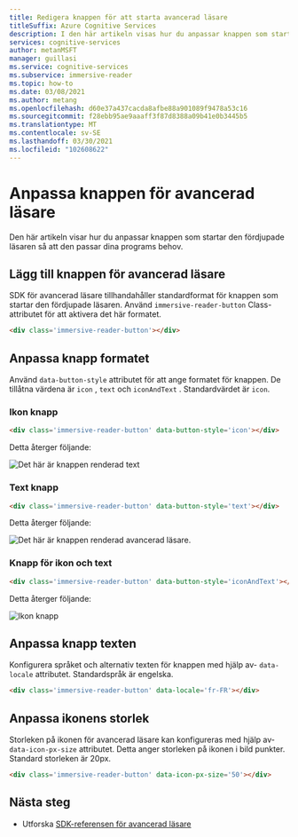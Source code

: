 ```yaml
---
title: Redigera knappen för att starta avancerad läsare
titleSuffix: Azure Cognitive Services
description: I den här artikeln visas hur du anpassar knappen som startar den fördjupade läsaren.
services: cognitive-services
author: metanMSFT
manager: guillasi
ms.service: cognitive-services
ms.subservice: immersive-reader
ms.topic: how-to
ms.date: 03/08/2021
ms.author: metang
ms.openlocfilehash: d60e37a437cacda8afbe88a901089f9478a53c16
ms.sourcegitcommit: f28ebb95ae9aaaff3f87d8388a09b41e0b3445b5
ms.translationtype: MT
ms.contentlocale: sv-SE
ms.lasthandoff: 03/30/2021
ms.locfileid: "102608622"
---
```

# <a name="how-to-customize-the-immersive-reader-button"></a>Anpassa knappen för avancerad läsare

Den här artikeln visar hur du anpassar knappen som startar den fördjupade läsaren så att den passar dina programs behov.

## <a name="add-the-immersive-reader-button"></a>Lägg till knappen för avancerad läsare

SDK för avancerad läsare tillhandahåller standardformat för knappen som startar den fördjupade läsaren. Använd `immersive-reader-button` Class-attributet för att aktivera det här formatet.

```html
<div class='immersive-reader-button'></div>
```

## <a name="customize-the-button-style"></a>Anpassa knapp formatet

Använd `data-button-style` attributet för att ange formatet för knappen. De tillåtna värdena är `icon` , `text` och `iconAndText` . Standardvärdet är `icon`.

### <a name="icon-button"></a>Ikon knapp

```html
<div class='immersive-reader-button' data-button-style='icon'></div>
```

Detta återger följande:

![Det här är knappen renderad text](./media/button-icon.png)

### <a name="text-button"></a>Text knapp

```html
<div class='immersive-reader-button' data-button-style='text'></div>
```

Detta återger följande:

![Det här är knappen renderad avancerad läsare.](./media/button-text.png)

### <a name="icon-and-text-button"></a>Knapp för ikon och text

```html
<div class='immersive-reader-button' data-button-style='iconAndText'></div>
```

Detta återger följande:

![Ikon knapp](./media/button-icon-and-text.png)

## <a name="customize-the-button-text"></a>Anpassa knapp texten

Konfigurera språket och alternativ texten för knappen med hjälp av- `data-locale` attributet. Standardspråk är engelska.

```html
<div class='immersive-reader-button' data-locale='fr-FR'></div>
```

## <a name="customize-the-size-of-the-icon"></a>Anpassa ikonens storlek

Storleken på ikonen för avancerad läsare kan konfigureras med hjälp av- `data-icon-px-size` attributet. Detta anger storleken på ikonen i bild punkter. Standard storleken är 20px.

```html
<div class='immersive-reader-button' data-icon-px-size='50'></div>
```

## <a name="next-steps"></a>Nästa steg

* Utforska [SDK-referensen för avancerad läsare](./reference.md)